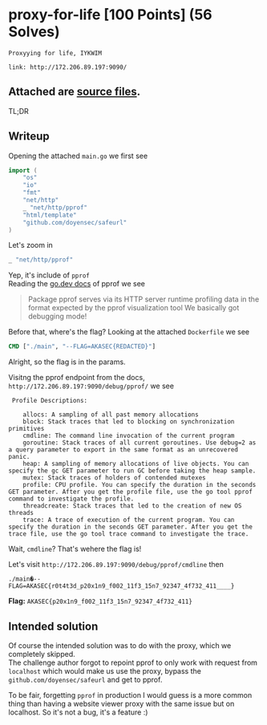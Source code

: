 # proxy-for-life \[100 Points] (56 Solves)
```
Proxyying for life, IYKWIM

link: http://172.206.89.197:9090/
```
Attached are [source files](./attachments).
---

TL;DR 

## Writeup

Opening the attached `main.go` we first see
```go
import (
    "os"
    "io"
    "fmt"
    "net/http"
    _ "net/http/pprof"
    "html/template"
    "github.com/doyensec/safeurl"
)
```
Let's zoom in
```go
_ "net/http/pprof"
```
Yep, it's include of `pprof` \
Reading the [go.dev docs](https://pkg.go.dev/net/http/pprof) of pprof we see
> Package pprof serves via its HTTP server runtime profiling data in the format expected by the pprof visualization tool 
We basically got debugging mode!

Before that, where's the flag?
Looking at the attached `Dockerfile` we see
```dockerfile
CMD ["./main", "--FLAG=AKASEC{REDACTED}"]
```
Alright, so the flag is in the params.

Visitng the pprof endpoint from the docs, `http://172.206.89.197:9090/debug/pprof/`
we see
```
 Profile Descriptions:

    allocs: A sampling of all past memory allocations
    block: Stack traces that led to blocking on synchronization primitives
    cmdline: The command line invocation of the current program
    goroutine: Stack traces of all current goroutines. Use debug=2 as a query parameter to export in the same format as an unrecovered panic.
    heap: A sampling of memory allocations of live objects. You can specify the gc GET parameter to run GC before taking the heap sample.
    mutex: Stack traces of holders of contended mutexes
    profile: CPU profile. You can specify the duration in the seconds GET parameter. After you get the profile file, use the go tool pprof command to investigate the profile.
    threadcreate: Stack traces that led to the creation of new OS threads
    trace: A trace of execution of the current program. You can specify the duration in the seconds GET parameter. After you get the trace file, use the go tool trace command to investigate the trace.
```

Wait, `cmdline`? That's wehere the flag is!

Let's visit `http://172.206.89.197:9090/debug/pprof/cmdline` then
```
./main�--FLAG=AKASEC{r0t4t3d_p20x1n9_f002_11f3_15n7_92347_4f732_411____}
```

**Flag:** `AKASEC{p20x1n9_f002_11f3_15n7_92347_4f732_411}`

## Intended solution
Of course the intended solution was to do with the proxy, which we completely skipped. \
The challenge author forgot to repoint pprof to only work with request from `localhost`
which would make us use the proxy, bypass the `github.com/doyensec/safeurl` and get to pprof.

To be fair, forgetting `pprof` in production I would guess is a more common thing than
having a website viewer proxy with the same issue but on localhost. So it's not a bug, it's a feature :)
